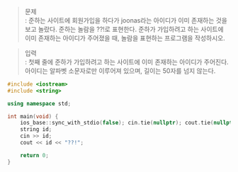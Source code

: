 ### 

> 문제  
: 준하는 사이트에 회원가입을 하다가 joonas라는 아이디가 이미 존재하는 것을 보고 놀랐다. 준하는 놀람을 ??!로 표현한다. 준하가 가입하려고 하는 사이트에 이미 존재하는 아이디가 주어졌을 때, 놀람을 표현하는 프로그램을 작성하시오.

> 입력  
: 첫째 줄에 준하가 가입하려고 하는 사이트에 이미 존재하는 아이디가 주어진다. 아이디는 알파벳 소문자로만 이루어져 있으며, 길이는 50자를 넘지 않는다.

```C++
#include <iostream>
#include <string>

using namespace std;

int main(void) {
    ios_base::sync_with_stdio(false); cin.tie(nullptr); cout.tie(nullptr);
    string id;
    cin >> id;
    cout << id << "??!";

    return 0;
}
```
